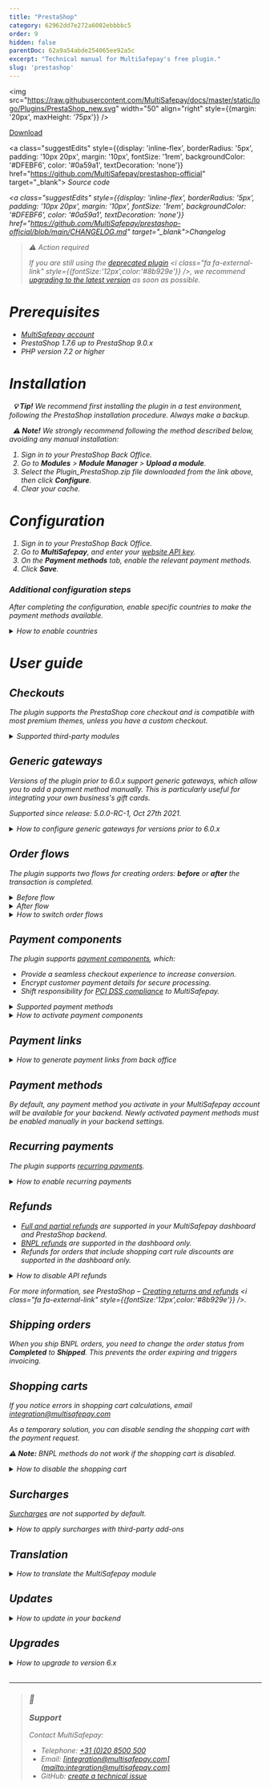 ```yaml
---
title: "PrestaShop"
category: 62962dd7e272a6002ebbbbc5
order: 9
hidden: false
parentDoc: 62a9a54abde254065ee92a5c
excerpt: "Technical manual for MultiSafepay's free plugin."
slug: 'prestashop'
---
```


<img src="https://raw.githubusercontent.com/MultiSafepay/docs/master/static/logo/Plugins/PrestaShop_new.svg" width="50" align="right" style={{margin: '20px', maxHeight: '75px'}} />

<div style={{display: 'flex', flexWrap: 'wrap'}}>
  <a class="suggestEdits" style={{display: 'inline-flex', borderRadius: '5px', padding: '10px 20px', margin: '10px', fontSize: '1rem', backgroundColor: '#006ba1', color: '#ffffff', textDecoration: 'none'}} href="https://github.com/MultiSafepay/prestashop-official/releases/download/6.0.1/Plugin_PrestaShop_6.0.1.zip" target="_self"><span>Download</span><i class="icon icon-download" style={{marginLeft: '0.6em'}}> </i></a>

  <a class="suggestEdits" style={{display: 'inline-flex', borderRadius: '5px', padding: '10px 20px', margin: '10px', fontSize: '1rem', backgroundColor: '#DFEBF6', color: '#0a59a1', textDecoration: 'none'}} href="https://github.com/MultiSafepay/prestashop-official" target="_blank"><i class="icon-external-link" /> <span>Source code</span></a>

  <a class="suggestEdits" style={{display: 'inline-flex', borderRadius: '5px', padding: '10px 20px', margin: '10px', fontSize: '1rem', backgroundColor: '#DFEBF6', color: '#0a59a1', textDecoration: 'none'}} href="https://github.com/MultiSafepay/prestashop-official/blob/main/CHANGELOG.md" target="_blank"><span>Changelog</span></a>
</div>

> ⚠️ Action required
>
> If you are still using the <a href="https://github.com/MultiSafepay/prestashop" target="_blank">deprecated plugin</a> <i class="fa fa-external-link" style={{fontSize:'12px',color:'#8b929e'}} />, we recommend [upgrading to the latest version](#upgrades) as soon as possible.

# Prerequisites

* [MultiSafepay account](/docs/getting-started-guide/)
* PrestaShop 1.7.6 up to PrestaShop 9.0.x
* PHP version 7.2 or higher

# Installation

  **💡 Tip!** We recommend first installing the plugin in a test environment, following the PrestaShop installation procedure. Always make a backup.

  **⚠️ Note!** We strongly recommend following the method described below, avoiding any manual installation:

1. Sign in to your PrestaShop Back Office.
2. Go to **Modules** > **Module Manager** > **Upload a module**.
3. Select the Plugin\_PrestaShop.zip file downloaded from the link above, then click **Configure**.
4. Clear your cache.

# Configuration

1. Sign in to your PrestaShop Back Office.
2. Go to **MultiSafepay**, and enter your [website API key](/docs/sites/#site-id-api-key-and-security-code).
3. On the **Payment methods** tab, enable the relevant payment methods.
4. Click **Save**.

### Additional configuration steps

After completing the configuration, enable specific countries to make the payment methods available.

<details id="how-to-configure-countries">
  <summary>How to enable countries</summary>

  <br />

  1. Go to **Improve** > **Payment** > **Preferences** > **Country restrictions**.
  2. Select the checkbox to enable the relevant countries.
  3. Click **Save**.

  ***
</details>

# User guide

## Checkouts

The plugin supports the PrestaShop core checkout and is compatible with most premium themes, unless you have a custom checkout.

<details id="supported-third-party-modules">
  <summary>Supported third-party modules</summary>

  <br />

  The following third-party modules are supported:

  * <a href="https://addons.prestashop.com/en/express-checkout-process/8503-one-page-checkout-ps-easy-fast-intuitive.html" target="_blank">One-Page Checkout PS</a> <i class="fa fa-external-link" style={{fontSize:'12px',color:'#8b929e'}} />
  * <a href="https://addons.prestashop.com/en/express-checkout-process/42005-the-checkout.html" target="_blank">The Checkout</a> <i class="fa fa-external-link" style={{fontSize:'12px',color:'#8b929e'}} /> – Payment options must be set on separate pages in the plugin settings page.

  The Integration Team will do their best to provide support for third-party plugins and premium themes. Email [integration@multisafepay.com](mailto:integration@multisafepay.com)
</details>

## Generic gateways

Versions of the plugin prior to 6.0.x support generic gateways, which allow you to add a payment method manually. This is particularly useful for integrating your own business's gift cards.

Supported since release: 5.0.0-RC-1, Oct 27th 2021.

<details id="how-to-configure-generic-gateways">
  <summary>How to configure generic gateways for versions prior to 6.0.x</summary>

  <br />

  1. Sign in to your PrestaShop Back Office.
  2. Go to **MultiSafepay** > **Payment methods** > **Generic gateway**.
  3. Set the relevant [payment method gateway IDs](/reference/gateway-ids/) and the gateway icon.

  You can filter payment methods by:

  * Country
  * Currency
  * Customer group
  * Minimum and maximum amount
</details>

## Order flows

The plugin supports two flows for creating orders: **before** or **after** the transaction is completed.

<details id="before-flow">
  <summary>Before flow</summary>

  <br />

  By default, order confirmation emails are sent before the payment is finalized.\
  You can disable this feature.

  The status of abandoned payments changes to **Cancelled**.
</details>

<details id="after-flow">
  <summary>After flow</summary>

  <br />

  Orders are created via a MultiSafepay notification to PrestaShop using the `cart ID`. After completing payment, the customer is redirected to your order confirmation page.\
  If the notification hasn't been processed yet, a waiting page with a loader displays while the order is created.
</details>

<details id="how-to-switch-order-flows">
  <summary>How to switch order flows</summary>

  <br />

  To change the flow you are using, follow these steps:

  1. Sign in to your PrestaShop Back Office.
  2. Go to **MultiSafepay** > **General settings** tab.
  3. In the **Create order before payment** field, select the flow.
  4. Click **Save**.
</details>

## Payment components

The plugin supports [payment components](/docs/payment-components/), which:

* Provide a seamless checkout experience to increase <Glossary>conversion</Glossary>.
* Encrypt customer payment details for secure processing.
* Shift responsibility for [PCI DSS compliance](/docs/pci-dss/) to MultiSafepay.

<details id="supported-payment-methods">
  <summary>Supported payment methods</summary>

  <br />

  * Cards: Amex, Maestro, Mastercard, and Visa
  * <Glossary>BNPL</Glossary>: [Pay After Delivery installments](/docs/pay-after-delivery-installments)
</details>

<details id="how-to-activate-payment-components">
  <summary>How to activate payment components</summary>

  <br />

  1. Sign in to your PrestaShop Back Office.
  2. Go to **MultiSafepay** > **Payment methods** tab.
  3. Select the relevant payment methods.
  4. Set **Enable payment component** toggle to **Enabled**.
  5. Click **Save**.

  💬 Support: If you're new to accepting card payments, email a request to activate them to [risk@multisafepay.com](mailto:risk@multisafepay.com)

  **⚠️ Note:** If you have a custom checkout and encounter a conflict with the payment component, the Integration Team will do their best to provide support, but we can't guarantee compatibility in all cases.
</details>

## Payment links

<details id="how-to-generate-payment-links-for-backend-orders">
  <summary>How to generate payment links from back office</summary>

  <br />

  1. Sign in to your PrestaShop back office.
  2. Go to **Orders** > **Orders**.
  3. Click on **Add new order** in the top right corner.
  4. To add new order, follow all steps in PrestaShop 8 core reference page - see <a href="https://devdocs.prestashop-project.org/8/development/page-reference/back-office/order/add-new-order/" target="_blank"> PrestaShop back office page</a> <i class="fa fa-external-link" style={{fontSize:'12px',color:'#8b929e'}} /> <br />

  > **⚠️ Note:** To successfully generate payment links from the back office, ensure that you have followed the steps below:\
  > Under **Summary** section:
  >
  > * Select **MultiSafepay** as **Payment**.
  > * Select **MultiSafepay initialized** as **Order status**.
</details>

## Payment methods

By default, any payment method you activate in your MultiSafepay account will be available for your backend. Newly activated payment methods must be enabled manually in your <Glossary>backend</Glossary> settings.

## Recurring payments

The plugin supports [recurring payments](/docs/recurring-payments).

<details id="how-to-enable-recurring-payments">
  <summary>How to enable recurring payments</summary>

  <br />

  1. Sign in to your PrestaShop Back Office.
  2. Go to **MultiSafepay** > **Payment methods** tab.
  3. Select either the bundled card payments <Glossary>gateway</Glossary>, **or** select specific card.
  4. Set the **Enable tokenization** toggle to **Enabled**.
  5. Click **Save**.
</details>

## Refunds

* [Full and partial refunds](/docs/refund-payments/) are supported in your MultiSafepay dashboard and PrestaShop <Glossary>backend</Glossary>.
* [BNPL refunds](/docs/refund-payments#bnpl-refunds) are supported in the dashboard only.
* Refunds for orders that include shopping cart rule discounts are supported in the dashboard only.

<details id="how-to-disable-api-refunds">
  <summary>How to disable API refunds</summary>

  <br />

  By default, refunds initiated in your backend are automatically processed via our API, **except** for voucher refunds.

  To disable this, follow these steps:

  1. Sign in to your PrestaShop Back Office.
  2. Go to **MultiSafepay** > **Manage hooks**.
  3. Select **Display non-positionable hooks**.
  4. For **actionOrderSlipAdd**, select the three dots, and then click **Unhook**.
</details>

For more information, see PrestaShop – <a href="https://docs.prestashop-project.org/v.8-documentation/user-guide/selling/managing-orders/order-page-management/creating-returns-and-refunds" target="_blank">Creating returns and refunds</a> <i class="fa fa-external-link" style={{fontSize:'12px',color:'#8b929e'}} />.

## Shipping orders

When you ship <Glossary>BNPL</Glossary> orders, you need to change the <Glossary>order status</Glossary> from **Completed** to **Shipped**. This prevents the order expiring and triggers invoicing.

## Shopping carts

If you notice errors in shopping cart calculations, email [integration@multisafepay.com](mailto:integration@multisafepay.com)

As a temporary solution, you can disable sending the shopping cart with the payment request.

**⚠️ Note:** <Glossary>BNPL</Glossary> methods do not work if the shopping cart is disabled.

<details id="how-to-disable-the-shopping-cart">
  <summary>How to disable the shopping cart</summary>

  <br />

  1. Sign in to your PrestaShop Back Office.
  2. Go to **MultiSafepay** > **General settings** tab.
  3. Set the **Disable Shopping Cart** toggle to **Enabled**.
  4. Click **Save**.
</details>

## Surcharges

[Surcharges](/docs/surcharges/) are not supported by default.

<details id="how-to-apply-surcharges-with-third-party-add-ons">
  <summary>How to apply surcharges with third-party add-ons</summary>

  <br />

  There are several <a href="https://addons.prestashop.com/en/search?search_query=surcharge" target="_blank">third-party add-ons</a> <i class="fa fa-external-link" style={{fontSize:'12px',color:'#8b929e'}} /> available. However, we can't guarantee compatibility with our plugin. Make sure that you test them carefully before installing.

  > ⚠️ **Attention Dutch merchants**
  >
  > We strongly recommend **not** applying surcharges to <Glossary>BNPL</Glossary> methods. This is now considered providing credit under the Wet op het consumentenkrediet and article 7:57 of the Burgerlijk Wetboek, and requires a permit from the Authority for Financial Markets (AFM).
</details>

## Translation

<details id="how-to-translate-the-multisafepay-module">
  <summary>How to translate the MultiSafepay module</summary>

  <br />

  To translate elements of the MultiSafepay module in the plugin, follow these steps:

  1. Sign in to your PrestaShop Back Office.
  2. Go to **International** > **Translations**.
  3. On the **Modify translations** tab, from the **Type of translation** list, select **Installed module translations**.
  4. Select the **MultiSafepay** module and the **Language**, and then click **Modify**.
  5. Enter the required translations, and then click **Save**.

  To translate the names of payment methods:

  1. Go to **MultiSafepay** > **Payment methods**.
  2. Select the payment method you want to translate.
  3. Make sure the **Title** field is empty.
</details>

## Updates

<details id="how-to-update-in-your-backend">
  <summary>How to update in your backend</summary>

  <br />

    **💡 Tip!** Make sure you have a backup of your production environment, and that you test the plugin in a staging environment.

  1. Download the plugin again above.
  2. Follow the [Installation](/docs/prestashop#installation) instructions.
</details>

## Upgrades

<details id="how-to-upgrade-to-version-6">
  <summary>How to upgrade to version 6.x</summary>

  <br />

  We recommend upgrading to version 6.x from older versions.

  1. Go to **Modules** > **Module manager** > **MultiSafepay** > **Configure**.
  2. On the **Payment methods** tab, set all payment methods to **Off**.
  3. Install and configure the new plugin following the instructions below.
  4. Only uninstall the older plugin when you're sure that orders created with the new plugin are being processed successfully.

  If upgrading from 6.x to a newer version, see [Updates](/docs/prestashop#updates).
</details>

<br />

***

<blockquote class="callout callout_info">
  <h3 class="callout-heading false">
    <span class="callout-icon">💬</span>
    <p>Support</p>
  </h3>

  <p>Contact MultiSafepay:</p>

  <ul>
    <li>Telephone: <a href="tel:+310208500500">+31 (0)20 8500 500</a></li>
    <li>Email: <a href="mailto:integration@multisafepay.com">[integration@multisafepay.com](mailto:integration@multisafepay.com)</a></li>
    <li>GitHub: <a href="https://github.com/MultiSafepay/prestashop-official/issues" target="_blank"> create a technical issue</a></li>
  </ul>
</blockquote>